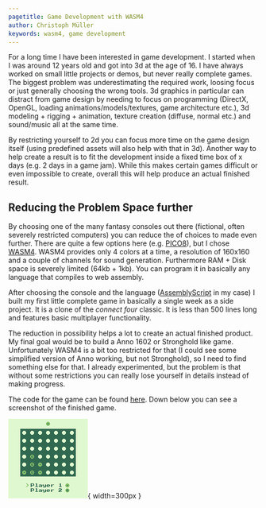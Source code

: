 ```yaml
---
pagetitle: Game Development with WASM4
author: Christoph Müller
keywords: wasm4, game development
---
```


For a long time I have been interested in game development. I started when I was around 12 years old and got into 3d at the age of 16. I have always worked on small little projects or demos, but never really complete games. The biggest problem was underestimating the required work, loosing focus or just generally choosing the wrong tools. 3d graphics in particular can distract from game design by needing to focus on programming (DirectX, OpenGL, loading animations/models/textures, game architecture etc.), 3d modeling + rigging + animation, texture creation (diffuse, normal etc.) and sound/music all at the same time.

By restricting yourself to 2d you can focus more time on the game design itself (using predefined assets will also help with that in 3d). Another way to help create a result is to fit the development inside a fixed time box of x days (e.g. 2 days in a game jam). While this makes certain games difficult or even impossible to create, overall this will help produce an actual finished result.

## Reducing the Problem Space further

By choosing one of the many fantasy consoles out there (fictional, often severely restricted computers) you can reduce the of choices to made even further. There are quite a few options here (e.g. [PICO8](https://www.lexaloffle.com/pico-8.php)), but I chose [WASM4](https://wasm4.org/). WASM4 provides only 4 colors at a time, a resolution of 160x160 and a couple of channels for sound generation.  Furthermore RAM + Disk space is severely limited (64kb + 1kb). You can program it in basically any language that compiles to web assembly.

After choosing the console and the language ([AssemblyScript](https://www.assemblyscript.org/) in my case) I built my first little complete game in basically a single week as a side project. It is a clone of the _connect four_ classic. It is less than 500 lines long and features basic multiplayer functionality.

The reduction in possibility helps a lot to create an actual finished product. My final goal would be to build a Anno 1602 or Stronghold like game. Unfortunately WASM4 is a bit too restricted for that (I could see some simplified version of Anno working, but not Stronghold), so I need to find something else for that. I already experimented, but the problem is that without some restrictions you can really lose yourself in details instead of making progress.

The code for the game can be found [here](https://github.com/raytracer/four-it-is). Down below you can see a screenshot of the finished game.

![Game Screenshot](./2022-10-23_game_development_with_wasm4/screenshot.png){ width=300px }

